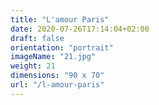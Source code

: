 ```yaml
---
title: "L'amour Paris"
date: 2020-07-26T17:14:04+02:00
draft: false
orientation: "portrait"
imageName: "21.jpg"
weight: 21
dimensions: "90 x 70"
url: "/l-amour-paris"
---
```




